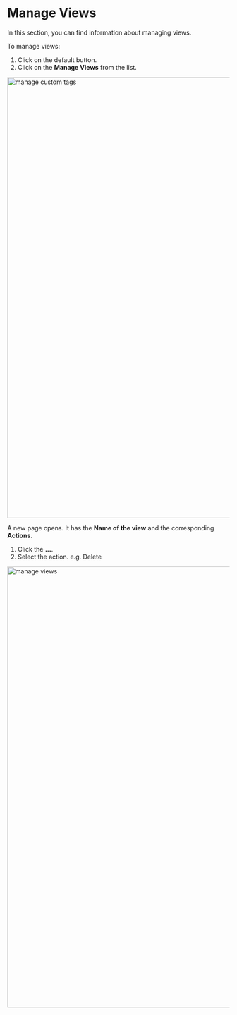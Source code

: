 # Manage Views

In this section, you can find information about managing views.  

To manage views: 

1. Click on the default button. 
1. Click on the **Manage Views** from the list. 

<img src="../images/manage_views_option.png" alt="manage custom tags" width="1000" height="1000"/>

A new page opens. It has the **Name of the view** and the corresponding **Actions**. 

1. Click the **...**. 
1. Select the action. e.g. Delete

<img src="../images/manage_views.png" alt="manage views" width="1000" height="1000"/>